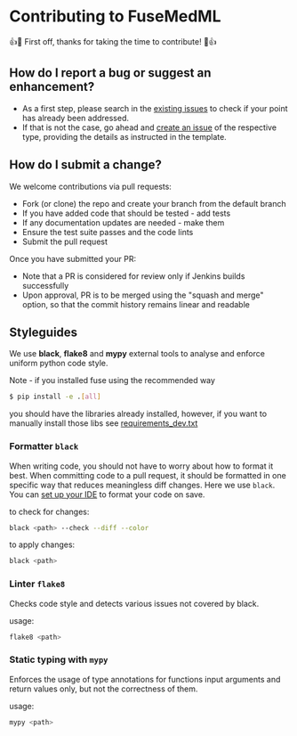 # Contributing to FuseMedML

:+1::tada: First off, thanks for taking the time to contribute! :tada::+1:

## How do I report a bug or suggest an enhancement?

- As a first step, please search in the [existing issues](https://github.com/IBM/fuse-med-ml/issues) to check if your point has already been addressed.
- If that is not the case, go ahead and [create an issue](https://github.com/IBM/fuse-med-ml/issues/new/choose) of the respective type, providing the details as instructed in the template.

## How do I submit a change?

We welcome contributions via pull requests:

- Fork (or clone) the repo and create your branch from the default branch
- If you have added code that should be tested - add tests
- If any documentation updates are needed - make them
- Ensure the test suite passes and the code lints
- Submit the pull request

Once you have submitted your PR:

- Note that a PR is considered for review only if Jenkins builds successfully
- Upon approval, PR is to be merged using the "squash and merge" option, so that the commit history remains linear and readable

## Styleguides

We use **black**, **flake8** and **mypy** external tools to analyse and enforce uniform python code style.

Note - if you installed fuse using the recommended way
```bash
$ pip install -e .[all]
```
you should have the libraries already installed, however, if you want to manually install those libs see [requirements_dev.txt](./fuse/utils/requirements_dev.txt) 

### Formatter `black`

When writing code, you should not have to worry about how to format it best. When committing code to a pull request, it should be formatted in one specific way that reduces meaningless diff changes. Here we use `black`. You can [set up your IDE](https://black.readthedocs.io/en/stable/integrations/editors.html) to format your code on save.

to check for changes:

```sh
black <path> --check --diff --color
```

to apply changes:

```sh
black <path>
```

### Linter `flake8`

Checks code style and detects various issues not covered by black.

usage:

```sh
flake8 <path>
```

### Static typing with `mypy`

Enforces the usage of type annotations for functions input arguments and return values only, but not the correctness of them.

usage:

```sh
mypy <path>
```
